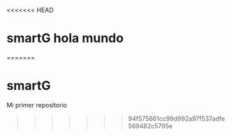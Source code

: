<<<<<<< HEAD
# smartG hola mundo
=======
# smartG
Mi primer repositorio
>>>>>>> 94f575661cc99d992a97f537adfe569482c5795e
